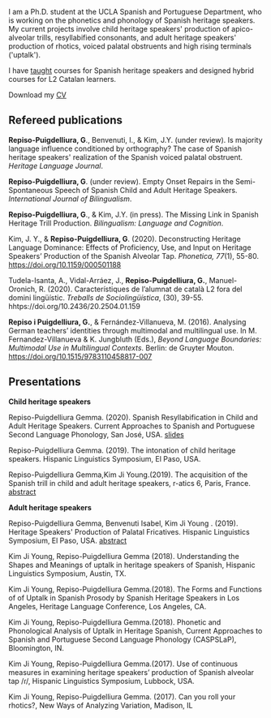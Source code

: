 



I am a Ph.D. student at the UCLA Spanish and Portuguese Department, who is working on the phonetics and phonology of Spanish heritage speakers. My current projects involve child heritage speakers' production of apico-alveolar trills, resyllabified consonants, and adult heritage speakers' production of rhotics, voiced palatal obstruents and high rising terminals ('uptalk').

I have [taught](./teaching.md) courses for Spanish heritage speakers and designed hybrid courses for L2 Catalan learners.

Download my [CV](assets/images/Repiso_CV_Feb20.pdf?raw=true)



## Refereed publications


**Repiso-Puigdelliura, G**., Benvenuti, I., & Kim, J.Y. (under review). Is majority language influence conditioned by orthography? The case of Spanish heritage speakers' realization of the Spanish voiced palatal obstruent. *Heritage Language Journal*.

**Repiso-Puigdelliura, G**. (under review). Empty Onset Repairs in the Semi-Spontaneous Speech of Spanish Child and Adult Heritage Speakers. *International Journal of Bilingualism*.

**Repiso-Puigdelliura, G**., & Kim, J.Y. (in press). The Missing Link in Spanish Heritage Trill Production. *Bilingualism: Language and Cognition*.

Kim, J. Y., & **Repiso-Puigdelliura, G**. (2020). Deconstructing Heritage Language Dominance: Effects of Proficiency, Use, and Input on Heritage Speakers’ Production of the Spanish Alveolar Tap. *Phonetica, 77*(1), 55-80. https://doi.org/10.1159/000501188

Tudela-Isanta, A., Vidal-Arráez, J., **Repiso-Puigdelliura, G.**, Manuel-Oronich, R. (2020). Característiques de l’alumnat de català L2 fora del domini lingüístic. *Treballs de Sociolingüística*, (30), 39-55. hhtps://doi.org/10.2436/20.2504.01.159


**Repiso i Puigdelliura, G.**, & Fernández-Villanueva, M. (2016). Analysing German teachers’ identities through multimodal and multilingual use. In M. Fernandez-Villanueva & K. Jungbluth (Eds.), *Beyond Language Boundaries: Multimodal Use in Multilingual Contexts*. Berlin: de Gruyter Mouton. https://doi.org/10.1515/9783110458817-007


## Presentations

 **Child heritage speakers**
 
 
 Repiso-Puigdelliura Gemma. (2020). Spanish Resyllabification in Child and Adult Heritage Speakers. Current Approaches to Spanish and Portuguese Second Language Phonology, San José, USA.
[slides](https://github.com/gemmarepiso/gemmarepiso.github.io/blob/master/assets/images/resyllabification%20(67).pdf?raw=true)

 Repiso-Puigdelliura Gemma. (2019). The intonation of child heritage speakers. Hispanic Linguistics Symposium, El Paso, USA.

Repiso-Puigdelliura Gemma,Kim Ji Young.(2019). The acquisition of the Spanish trill in child and adult heritage speakers, r-atics 6, Paris, France. [abstract](https://github.com/gemmarepiso/gemmarepiso.github.io/blob/assets-1/Abstract%20R-atics.pdf)

 **Adult heritage speakers**

 Repiso-Puigdelliura Gemma, Benvenuti Isabel, Kim Ji Young . (2019). Heritage Speakers' Production of Palatal Fricatives. Hispanic Linguistics Symposium, El Paso, USA. [abstract](https://github.com/gemmarepiso/gemmarepiso.github.io/blob/assets-1/Palatal_Fricatives_HLS_2019.pdf?raw=true)


Kim Ji Young, Repiso-Puigdelliura Gemma (2018). Understanding the Shapes and Meanings of uptalk in heritage speakers of Spanish, Hispanic Linguistics Symposium, Austin, TX.

Kim Ji Young, Repiso-Puigdelliura  Gemma.(2018). The Forms and Functions of of Uptalk in Spanish Prosody by Spanish Heritage Speakers in Los Angeles, Heritage Language Conference, Los Angeles, CA.

Kim Ji Young, Repiso-Puigdelliura Gemma.(2018). Phonetic and Phonological Analysis of Uptalk in Heritage Spanish, Current Approaches to Spanish and Portuguese Second Language Phonology (CASPSLaP), Bloomington, IN.

Kim Ji Young, Repiso-Puigdelliura Gemma.(2017). Use of continuous measures in examining heritage speakers’ production of Spanish alveolar tap /ɾ/, Hispanic Linguistics Symposium, Lubbock, USA.

Kim Ji Young, Repiso-Puigdelliura Gemma. (2017). Can you roll your rhotics?, New Ways of Analyzing Variation, Madison, IL
